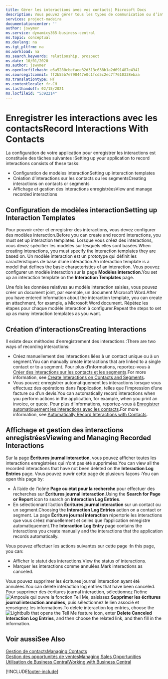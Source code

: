 ```yaml
---
title: Gérer les interactions avec vos contacts| Microsoft Docs
description: Vous pouvez gérer tous les types de communication ou d’interactions entre votre société et vos contacts. Par exemple, une communication par lettre, par téléphone, lors de réunions, etc.
services: project-madeira
documentationcenter: ''
author: jswymer
ms.service: dynamics365-business-central
ms.topic: conceptual
ms.devlang: na
ms.tgt_pltfrm: na
ms.workload: na
ms.search.keywords: relationship, prospect
ms.date: 10/01/2020
ms.author: jswymer
ms.openlocfilehash: e6a5280cbefaee32d313c638b1a2d691487e4341
ms.sourcegitcommit: ff2b55b7e790447e0c1fcd5c2ec7f7610338ebaa
ms.translationtype: HT
ms.contentlocale: fr-CH
ms.lasthandoff: 02/15/2021
ms.locfileid: "5392214"
---
```

# <a name="record-interactions-with-contacts"></a><span data-ttu-id="70384-103">Enregistrer les interactions avec les contacts</span><span class="sxs-lookup"><span data-stu-id="70384-103">Record Interactions With Contacts</span></span>
<span data-ttu-id="70384-104">La configuration de votre application pour enregistrer les interactions est constituée des tâches suivantes :</span><span class="sxs-lookup"><span data-stu-id="70384-104">Setting up your application to record interactions consists of these tasks:</span></span>

* <span data-ttu-id="70384-105">Configuration de modèles interaction</span><span class="sxs-lookup"><span data-stu-id="70384-105">Setting up interaction templates</span></span>  
* <span data-ttu-id="70384-106">Création d’interactions sur les contacts ou les segments</span><span class="sxs-lookup"><span data-stu-id="70384-106">Creating interactions on contacts or segments</span></span>  
* <span data-ttu-id="70384-107">Affichage et gestion des interactions enregistrées</span><span class="sxs-lookup"><span data-stu-id="70384-107">View and manage recorded interactions</span></span>  

##  <a name="setting-up-interaction-templates"></a><span data-ttu-id="70384-108">Configuration de modèles interaction</span><span class="sxs-lookup"><span data-stu-id="70384-108">Setting up Interaction Templates</span></span>
<span data-ttu-id="70384-109">Pour pouvoir créer et enregistrer des interactions, vous devez configurer des modèles interaction.</span><span class="sxs-lookup"><span data-stu-id="70384-109">Before you can create and record interactions, you must set up interaction templates.</span></span> <span data-ttu-id="70384-110">Lorsque vous créez des interactions, vous devez spécifier les modèles sur lesquels elles sont basées.</span><span class="sxs-lookup"><span data-stu-id="70384-110">When creating interactions, you must specify the interaction templates they are based on.</span></span> <span data-ttu-id="70384-111">Un modèle interaction est un prototype qui définit les caractéristiques de base d’une interaction.</span><span class="sxs-lookup"><span data-stu-id="70384-111">An interaction template is a model that defines the basic characteristics of an interaction.</span></span>
<span data-ttu-id="70384-112">Vous pouvez configurer un modèle interaction sur la page **Modèles interaction**.</span><span class="sxs-lookup"><span data-stu-id="70384-112">You set up an interaction template on the **Interaction Templates** page.</span></span>

<span data-ttu-id="70384-113">Une fois les données relatives au modèle interaction saisies, vous pouvez créer un document joint, par exemple, un document Microsoft Word.</span><span class="sxs-lookup"><span data-stu-id="70384-113">After you have entered information about the interaction template, you can create an attachment, for example, a Microsoft Word document.</span></span> <span data-ttu-id="70384-114">Répétez les étapes pour chaque modèle interaction à configurer.</span><span class="sxs-lookup"><span data-stu-id="70384-114">Repeat the steps to set up as many interaction templates as you want.</span></span>  

## <a name="creating-interactions"></a><span data-ttu-id="70384-115">Création d’interactions</span><span class="sxs-lookup"><span data-stu-id="70384-115">Creating Interactions</span></span>
<span data-ttu-id="70384-116">Il existe deux méthodes d’enregistrement des interactions :</span><span class="sxs-lookup"><span data-stu-id="70384-116">There are two ways of recording interactions:</span></span>

* <span data-ttu-id="70384-117">Créez manuellement des interactions liées à un contact unique ou à un segment.</span><span class="sxs-lookup"><span data-stu-id="70384-117">You can manually create interactions that are linked to a single contact or to a segment.</span></span> <span data-ttu-id="70384-118">Pour plus d’informations, reportez-vous à [Créer des interactions sur les contacts et les segments](marketing-how-create-interactions.md).</span><span class="sxs-lookup"><span data-stu-id="70384-118">For more information, see [Create Interactions on Contacts and Segments](marketing-how-create-interactions.md).</span></span>  
* <span data-ttu-id="70384-119">Vous pouvez enregistrer automatiquement les interactions lorsque vous effectuez des opérations dans l’application, telles que l’impression d’une facture ou d’un devis.</span><span class="sxs-lookup"><span data-stu-id="70384-119">You can automatically record interactions when you perform actions in the application, for example, when you print an invoice, or quote.</span></span> <span data-ttu-id="70384-120">Pour plus d’informations, reportez-vous à [Enregistrer automatiquement les interactions avec les contacts](marketing-auto-record-interactions.md).</span><span class="sxs-lookup"><span data-stu-id="70384-120">For more information, see [Automatically Record Interactions with Contacts](marketing-auto-record-interactions.md).</span></span>

## <a name="viewing-and-managing-recorded-interactions"></a><span data-ttu-id="70384-121">Affichage et gestion des interactions enregistrées</span><span class="sxs-lookup"><span data-stu-id="70384-121">Viewing and Managing Recorded Interactions</span></span>
<span data-ttu-id="70384-122">Sur la page **Écritures journal interaction**, vous pouvez afficher toutes les interactions enregistrées qui n’ont pas été supprimées.</span><span class="sxs-lookup"><span data-stu-id="70384-122">You can view all the recorded interactions that have not been deleted on the **Interaction Log Entries** page.</span></span> <span data-ttu-id="70384-123">Vous pouvez ouvrir cette page de plusieurs façons :</span><span class="sxs-lookup"><span data-stu-id="70384-123">You can open this page by:</span></span>

* <span data-ttu-id="70384-124">À l’aide de l’icône **Page ou état pour la recherche** pour effectuer des recherches sur **Écritures journal interaction**.</span><span class="sxs-lookup"><span data-stu-id="70384-124">Using the **Search for Page or Report** icon to search on **Interaction Log Entries**.</span></span>
* <span data-ttu-id="70384-125">En sélectionnant l’action **Écritures journal interaction** sur un contact ou un segment.</span><span class="sxs-lookup"><span data-stu-id="70384-125">Choosing the **Interaction Log Entries** action on a contact or segment.</span></span>
  <span data-ttu-id="70384-126">La page **Écriture journal interaction** répertorie les interactions que vous créez manuellement et celles que l’application enregistre automatiquement.</span><span class="sxs-lookup"><span data-stu-id="70384-126">The **Interaction Log Entry** page contains the interactions you create manually and the interactions that the application records automatically.</span></span>

<span data-ttu-id="70384-127">Vous pouvez effectuer les actions suivantes sur cette page :</span><span class="sxs-lookup"><span data-stu-id="70384-127">In this page, you can:</span></span>

* <span data-ttu-id="70384-128">Afficher le statut des interactions.</span><span class="sxs-lookup"><span data-stu-id="70384-128">View the status of interactions.</span></span>
* <span data-ttu-id="70384-129">Marquer les interactions comme annulées.</span><span class="sxs-lookup"><span data-stu-id="70384-129">Mark interactions as canceled.</span></span>

<span data-ttu-id="70384-130">Vous pouvez supprimer les écritures journal interaction ayant été annulées.</span><span class="sxs-lookup"><span data-stu-id="70384-130">You can delete interaction log entries that have been canceled.</span></span> <span data-ttu-id="70384-131">Pour supprimer des écritures journal interaction, sélectionnez l’icône ![Ampoule qui ouvre la fonction Tell Me](media/ui-search/search_small.png "Dites-moi ce que vous voulez faire"), saisissez **Supprimer les écritures journal interaction annulées**, puis sélectionnez le lien associé et renseignez les informations.</span><span class="sxs-lookup"><span data-stu-id="70384-131">To delete interaction log entries, choose the ![Lightbulb that opens the Tell Me feature](media/ui-search/search_small.png "Tell me what you want to do") icon, enter **Delete Canceled Interaction Log Entries**, and then choose the related link, and then fill in the information.</span></span>

## <a name="see-also"></a><span data-ttu-id="70384-132">Voir aussi</span><span class="sxs-lookup"><span data-stu-id="70384-132">See Also</span></span>
[<span data-ttu-id="70384-133">Gestion de contacts</span><span class="sxs-lookup"><span data-stu-id="70384-133">Managing Contacts</span></span>](marketing-contacts.md)  
[<span data-ttu-id="70384-134">Gestion des opportunités de ventes</span><span class="sxs-lookup"><span data-stu-id="70384-134">Managing Sales Opportunities</span></span>](marketing-manage-sales-opportunities.md)  
[<span data-ttu-id="70384-135">Utilisation de Business Central</span><span class="sxs-lookup"><span data-stu-id="70384-135">Working with Business Central</span></span>](ui-work-product.md)  


[!INCLUDE[footer-include](includes/footer-banner.md)]